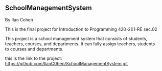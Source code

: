 ## SchoolManagementSystem
By Ilan Cohen  

This is the final project for Introduction to Programming 420-201-RE sec.02

This project is a school management system that consists of students, teachers, courses, and departments.
It can fully assign teachers, students to courses and departments.

this is the link to the project: https://github.com/IlanC0hen/SchoolManagementSystem.git
